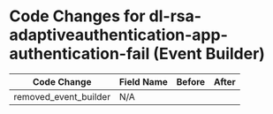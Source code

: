 # Code Changes for dl-rsa-adaptiveauthentication-app-authentication-fail (Event Builder)

| Code Change | Field Name | Before | After |
|-------------|------------|--------|-------|
| removed_event_builder | N/A |  |  |